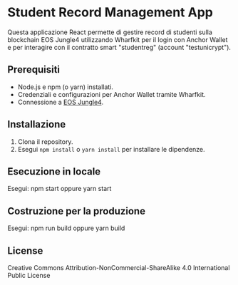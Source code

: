 # Student Record Management App

Questa applicazione React permette di gestire record di studenti sulla blockchain EOS Jungle4 utilizzando Wharfkit per il login con Anchor Wallet e per interagire con il contratto smart "studentreg" (account "testunicrypt").

## Prerequisiti
- Node.js e npm (o yarn) installati.
- Credenziali e configurazioni per Anchor Wallet tramite Wharfkit.
- Connessione a [EOS Jungle4](https://jungle4.cryptolions.io).

## Installazione
1. Clona il repository.
2. Esegui `npm install` o `yarn install` per installare le dipendenze.

## Esecuzione in locale
Esegui:
npm start
oppure
yarn start

## Costruzione per la produzione
Esegui:
npm run build
oppure
yarn build

## License

Creative Commons Attribution-NonCommercial-ShareAlike 4.0 International Public License
